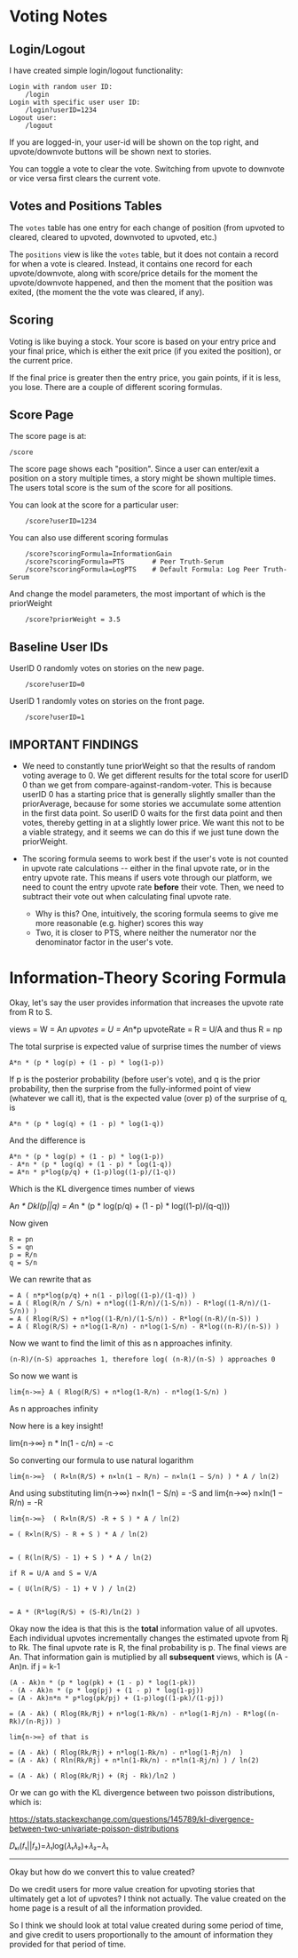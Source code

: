 # Voting Notes

## Login/Logout

I have created simple login/logout functionality:
	
	Login with random user ID: 	
		/login
	Login with specific user user ID: 
		/login?userID=1234
	Logout user: 
		/logout

If you are logged-in, your user-id will be shown on the top right, and upvote/downvote buttons will be shown next to stories. 

You can toggle a vote to clear the vote. Switching from upvote to downvote or vice versa first clears the current vote.

## Votes and Positions Tables

The `votes` table has one entry for each change of position (from upvoted to cleared, cleared to upvoted, downvoted to upvoted, etc.)

The `positions` view is like the `votes` table, but it does not contain a record for when a vote is cleared. Instead, it contains one record for each upvote/downvote, along with score/price details for the moment the upvote/downvote happened, and then the moment that the position was exited, (the moment the the vote was cleared, if any).

## Scoring

Voting is like buying a stock. Your score is based on your entry price and your final price, which is either the exit price (if you exited the position), or the current price. 

If the final price is greater then the entry price, you gain points, if it is less, you lose. There are a couple of different scoring formulas. 

## Score Page

The score page is at:

	/score

The score page shows each "position". Since a user can enter/exit a position on a story multiple times, a story might be shown multiple times. The users total score is the sum of the score for all positions.

You can look at the score for a particular user:

		/score?userID=1234

You can also use different scoring formulas

		/score?scoringFormula=InformationGain
		/score?scoringFormula=PTS     	# Peer Truth-Serum
		/score?scoringFormula=LogPTS    # Default Formula: Log Peer Truth-Serum

And change the model parameters, the most important of which is the priorWeight

		/score?priorWeight = 3.5

## Baseline User IDs

UserID 0 randomly votes on stories on the new page.

		/score?userID=0

UserID 1 randomly votes on stories on the front page.

		/score?userID=1



## IMPORTANT FINDINGS

- We need to constantly tune priorWeight so that the results of random voting average to 0.
	We get different results for the total score for userID 0 than we get from compare-against-random-voter. This is because userID 0 has a starting price that is generally slightly smaller than the priorAverage, because for some stories we accumulate some attention in the first data point. So userID 0 waits for the first data point and then votes, thereby getting in at a slightly lower price. We want this not to be a viable strategy, and it seems we can do this if we just tune down the priorWeight.

- The scoring formula seems to work best if the user's vote is not counted in upvote rate calculations -- either in the final upvote rate, or in the entry upvote rate. This means if users vote through our platform, we need to count the entry upvote rate **before** their vote. Then, we need to subtract their vote out when calculating final upvote rate.
	- Why is this? One, intuitively, the scoring formula seems to give me more reasonable (e.g. higher) scores this way
	- Two, it is closer to PTS, where neither the numerator nor the denominator factor in the user's vote.


# Information-Theory Scoring Formula

Okay, let's say the user provides information that increases the upvote rate from R to S.

views = W = A*n
upvotes = U = A*n*p
upvoteRate = R = U/A and thus 
R = np


The total surprise is expected value of surprise times the number of views

	A*n * (p * log(p) + (1 - p) * log(1-p))

If p is the posterior probability (before user's vote), and q is the prior probability, then the surprise from the fully-informed point of view (whatever we call it), that is the expected value (over p) of the surprise of q, is 

	A*n * (p * log(q) + (1 - p) * log(1-q))

And the difference is 

	A*n * (p * log(p) + (1 - p) * log(1-p))
	- A*n * (p * log(q) + (1 - p) * log(1-q))
	= A*n * p*log(p/q) + (1-p)log((1-p)/(1-q))


Which is the KL divergence times number of views

A*n * Dkl(p||q) 
	= A*n * (p * log(p/q) + (1 - p) * log((1-p)/(q-q)))

Now given 

	R = pn
	S = qn
	p = R/n
	q = S/n

We can rewrite that as

	= A ( n*p*log(p/q) + n(1 - p)log((1-p)/(1-q)) )
	= A ( Rlog(R/n / S/n) + n*log((1-R/n)/(1-S/n)) - R*log((1-R/n)/(1-S/n)) )
	= A ( Rlog(R/S) + n*log((1-R/n)/(1-S/n)) - R*log((n-R)/(n-S)) )
	= A ( Rlog(R/S) + n*log(1-R/n) - n*log(1-S/n) - R*log((n-R)/(n-S)) )

Now we want to find the limit of this as n approaches infinity.

	(n-R)/(n-S) approaches 1, therefore log( (n-R)/(n-S) ) approaches 0

So now we want is

	lim{n->∞} A ( Rlog(R/S) + n*log(1-R/n) - n*log(1-S/n) )

As n approaches infinity

Now here is a key insight!

lim{n->∞} n * ln(1 - c/n) = -c

So converting our formula to use natural logarithm

	lim{n->∞}  ( R×ln(R/S) + n×ln(1 − R/n) − n×ln(1 − S/n) ) * A / ln(2)

And using substituting lim{n->∞} n×ln(1 − S/n) = -S and lim{n->∞} n×ln(1 − R/n) = -R

	lim{n->∞}  ( R×ln(R/S) -R + S ) * A / ln(2)

	= ( R×ln(R/S) - R + S ) * A / ln(2)


	= ( R(ln(R/S) - 1) + S ) * A / ln(2)

	if R = U/A and S = V/A

	= ( U(ln(R/S) - 1) + V ) / ln(2)


	= A * (R*log(R/S) + (S-R)/ln(2) )

Okay now the idea is that this is the **total** information value of all upvotes. Each individual upvotes incrementally changes the estimated upvote from Rj to Rk. The final upvote rate is R, the final probability is p. The final views are An. That information gain is mutiplied by all **subsequent** views, which is (A - An)n. 
	if j = k-1

	(A - Ak)n * (p * log(pk) + (1 - p) * log(1-pk))
	- (A - Ak)n * (p * log(pj) + (1 - p) * log(1-pj))
	= (A - Ak)n*n * p*log(pk/pj) + (1-p)log((1-pk)/(1-pj))

	= (A - Ak) ( Rlog(Rk/Rj) + n*log(1-Rk/n) - n*log(1-Rj/n) - R*log((n-Rk)/(n-Rj)) )

	lim{n->∞} of that is

	= (A - Ak) ( Rlog(Rk/Rj) + n*log(1-Rk/n) - n*log(1-Rj/n)  )
	= (A - Ak) ( Rln(Rk/Rj) + n*ln(1-Rk/n) - n*ln(1-Rj/n) ) / ln(2)

	= (A - Ak) ( Rlog(Rk/Rj) + (Rj - Rk)/ln2 )

Or we can go with the KL divergence between two poisson distributions, which is:

https://stats.stackexchange.com/questions/145789/kl-divergence-between-two-univariate-poisson-distributions
	
𝐷ₖₗ(𝑓₁||𝑓₂)=𝜆₁log(𝜆₁𝜆₂)+𝜆₂−𝜆₁

----


Okay but how do we convert this to value created? 


Do we credit users for more value creation for upvoting stories that ultimately get a lot of upvotes? I think not actually. The value created on the home page is a result of all the information provided. 

So I think we should look at total value created during some period of time, and give credit to users proportionally to the amount of information they provided for that period of time.


